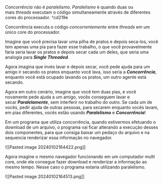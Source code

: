_Concorrência_ não é _paralelismo_. _Paralelismo_ é quando duas ou mais _threads_ executam o código simultaneamente através de diferentes cores do processador. ^cd219e

Concorrência executa o código _concorrentemente_ entre _threads_ em um único core do processador.

Imagine que você precisa lavar uma pilha de pratos e depois seca-los, você tem apenas uma pia para fazer esse trabalho, o que você provavelmente faria seria lavar os pratos e depois secar cada um deles, que seria uma analogia para _**Single Threaded**_.

Agora imagina que invés lavar e depois secar, você pede ajuda para um amigo ir secando os pratos enquanto você lava, isso seria a _**Concorrência**_, enquanto você está ocupado lavando os pratos, um outro agente está secando.

Agora em outro cenário, imagine que você tem duas pias, e você novamente pede ajuda a um amigo, vocês conseguem lavar e secar _**Paralelamente**_, sem interferir no trabalho do outro. Se cada um de vocês, pedir ajuda de outras pessoas, para secarem enquanto vocês lavam, em pias diferentes, vocês estão usando _**Paralelismo**_ e _**Concorrência**_!

Em um programa que utiliza concorrência, quando estivermos efetuando o download de um arquivo, o programa vai ficar alterando a execução desses dois componentes, para que consiga baixar um pedaço do arquivo e na sequencia renderizar essa informação no navegador.

![[Pasted image 20240102164422.png]]

Agora imagine o mesmo navegador funcionando em um computador multi core, onde ele consegue fazer download e renderizar a informação ao mesmo tempo. Nesse caso o programa estaria utilizando paralelismo.

![[Pasted image 20240102164513.png]]


